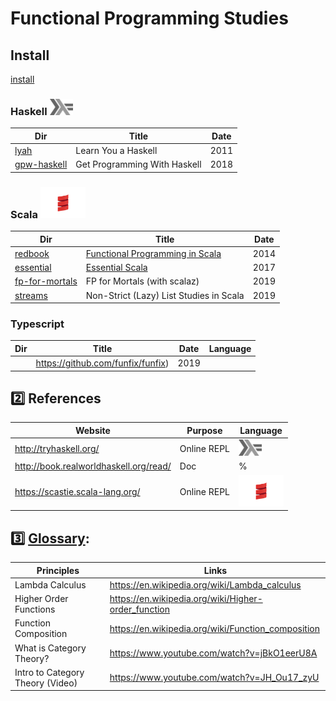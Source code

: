 # Functional Programming Studies 

## Install

[install](Install.md)

### Haskell <img src="images/602px-Haskell-Logo.svg.png" width=37 height=26><img>

|          Dir                     | Title                        | Date |
|----------------------------------|------------------------------|------|
| [lyah](lyah)                     | Learn You a Haskell          | 2011 |
| [gpw-haskell](gpw-haskell)       | Get Programming With Haskell | 2018 |

### Scala <img src="images/Scala_logo.png" width=72px height=50px><img>

|          Dir                     | Title                        | Date |
|----------------------------------|------------------------------|------|
| [redbook](redbook)               | [Functional Programming in Scala](https://www.manning.com/books/functional-programming-in-scala)                   | 2014 |
| [essential](essential)           | [Essential Scala](https://underscore.io/books/essential-scala/)  | 2017 |
| [fp-for-mortals](fp-for-mortals) | FP for Mortals (with scalaz) | 2019 |
| [streams](streams)                | Non-Strict (Lazy) List Studies in Scala | 2019 |


### Typescript

|          Dir                     | Title                        | Date |  Language |
|----------------------------------|------------------------------|------|-----------|
|  | https://github.com/funfix/funfix) | 2019 |     |




## :two: References

|          Website                        | Purpose                      |  Language |
|-----------------------------------------|------------------------------|-----------|
| http://tryhaskell.org/                  | Online REPL                  |  <img src="images/602px-Haskell-Logo.svg.png" width=37 height=26><img>   |
| http://book.realworldhaskell.org/read/  | Doc                          | %         |
| https://scastie.scala-lang.org/         | Online REPL                  | <img src="images/Scala_logo.png" width=72px height=50px><img>     |     

## :three: [Glossary](https://docs.scala-lang.org/glossary/):

| Principles                      | Links                                                                               |
|---------------------------------|-------------------------------------------------------------------------------------|
| Lambda Calculus                 | https://en.wikipedia.org/wiki/Lambda_calculus                                       |
| Higher Order Functions          | https://en.wikipedia.org/wiki/Higher-order_function                                 |
| Function Composition            | https://en.wikipedia.org/wiki/Function_composition                                  |
| What is Category Theory?        | https://www.youtube.com/watch?v=jBkO1eerU8A |
| Intro to Category Theory (Video)| https://www.youtube.com/watch?v=JH_Ou17_zyU                                         |


